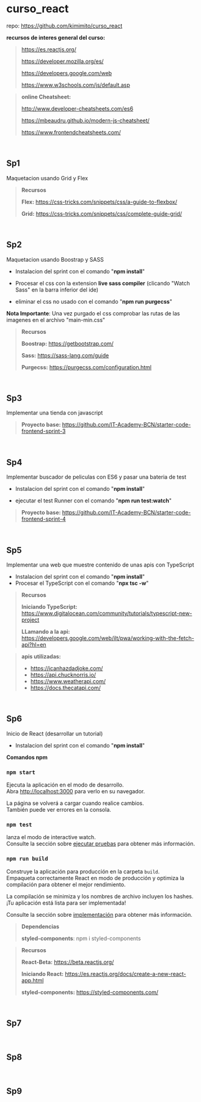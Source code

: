 # curso_react
repo: https://github.com/kimimito/curso_react

**recursos de interes general del curso:**

>https://es.reactjs.org/
>
>https://developer.mozilla.org/es/
>
>https://developers.google.com/web
>
>https://www.w3schools.com/js/default.asp

>**online Cheatsheet:**
>
>http://www.developer-cheatsheets.com/es6
>
>https://mbeaudru.github.io/modern-js-cheatsheet/
>
>https://www.frontendcheatsheets.com/

<br/>

## Sp1
Maquetacion usando Grid y Flex

>**Recursos**
>
>**Flex:** https://css-tricks.com/snippets/css/a-guide-to-flexbox/
>
>**Grid:** https://css-tricks.com/snippets/css/complete-guide-grid/

<br/>

## Sp2
Maquetacion usando Boostrap y SASS

- Instalacion del sprint con el comando "**npm install**"

- Procesar el css con la extension **live sass compiler** (clicando "Watch Sass" en la barra inferior del ide)

- eliminar el css no usado con el comando "**npm run purgecss**"

**Nota Importante**: Una vez purgado el css comprobar las rutas de las imagenes en el archivo "main-min.css"

>**Recursos**
>
>**Boostrap:** https://getbootstrap.com/
>
>**Sass:** https://sass-lang.com/guide
>
>**Purgecss:** https://purgecss.com/configuration.html

<br/>

## Sp3
Implementar una tienda con javascript

>**Proyecto base:** https://github.com/IT-Academy-BCN/starter-code-frontend-sprint-3

<br/>

## Sp4
Implementar buscador de peliculas con ES6 y pasar una bateria de test

- Instalacion del sprint con el comando "**npm install**"

- ejecutar el test Runner con el comando "**npm run test:watch**"

>**Proyecto base:** https://github.com/IT-Academy-BCN/starter-code-frontend-sprint-4

<br/>

## Sp5
Implementar una web que muestre contenido de unas apis con TypeScript

- Instalacion del sprint con el comando "**npm install**"
- Procesar el TypeScript con el comando "**npx tsc -w**"

>**Recursos**
>
>**Iniciando TypeScript:** https://www.digitalocean.com/community/tutorials/typescript-new-project
>
>**LLamando a la api:** https://developers.google.com/web/ilt/pwa/working-with-the-fetch-api?hl=en

> **apis utilizadas:**
>- https://icanhazdadjoke.com/
>- https://api.chucknorris.io/
>- https://www.weatherapi.com/
>- https://docs.thecatapi.com/

<br/>

## Sp6
Inicio de React (desarrollar un tutorial)

- Instalacion del sprint con el comando "**npm install**"

**Comandos npm**
### `npm start`

Ejecuta la aplicación en el modo de desarrollo.\
Abra [http://localhost:3000](http://localhost:3000) para verlo en su navegador.

La página se volverá a cargar cuando realice cambios.\
También puede ver errores en la consola.

### `npm test`

lanza el modo de interactive watch.\
Consulte la sección sobre [ejecutar pruebas](https://facebook.github.io/create-react-app/docs/running-tests) para obtener más información.

### `npm run build`

Construye la aplicación para producción en la carpeta `build`.\
Empaqueta correctamente React en modo de producción y optimiza la compilación para obtener el mejor rendimiento.

La compilación se minimiza y los nombres de archivo incluyen los hashes.\
¡Tu aplicación está lista para ser implementada!

Consulte la sección sobre [implementación](https://facebook.github.io/create-react-app/docs/deployment) para obtener más información.

>**Dependencias**
>
>**styled-components**:
>npm i styled-components
>

>**Recursos**
>
>**React-Beta:** https://beta.reactjs.org/
>
>**Iniciando React:** https://es.reactjs.org/docs/create-a-new-react-app.html
>
>**styled-components:** https://styled-components.com/


<br/>

## Sp7

<br/>

## Sp8

<br/>

## Sp9
